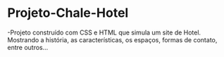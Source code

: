 # Projeto-Chale-Hotel

-Projeto construído com CSS e HTML que simula um site de Hotel. Mostrando a história, as características, os espaços, formas de contato, entre outros...
